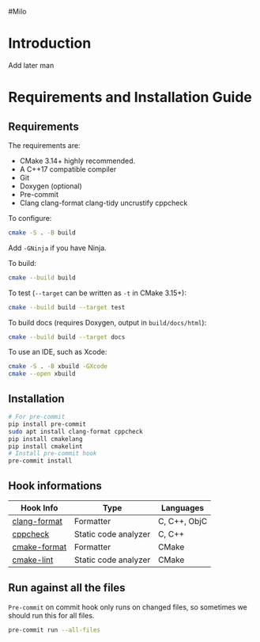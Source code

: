 #Milo
# Introduction
Add later man

# Requirements and Installation Guide
## Requirements
The requirements are:

* CMake 3.14+ highly recommended.
* A C++17 compatible compiler
* Git
* Doxygen (optional)
* Pre-commit
* Clang clang-format clang-tidy uncrustify cppcheck

To configure:

```bash
cmake -S . -B build
```

Add `-GNinja` if you have Ninja.

To build:

```bash
cmake --build build
```

To test (`--target` can be written as `-t` in CMake 3.15+):

```bash
cmake --build build --target test
```

To build docs (requires Doxygen, output in `build/docs/html`):

```bash
cmake --build build --target docs
```

To use an IDE, such as Xcode:

```bash
cmake -S . -B xbuild -GXcode
cmake --open xbuild
```

## Installation
```bash
# For pre-commit
pip install pre-commit
sudo apt install clang-format cppcheck 
pip install cmakelang
pip install cmakelint
# Install pre-commit hook
pre-commit install
```

## Hook informations

| Hook Info                                                                | Type                 | Languages                             |
| ------------------------------------------------------------------------ | -------------------- | ------------------------------------- |
| [clang-format](https://clang.llvm.org/docs/ClangFormatStyleOptions.html) | Formatter            | C, C++, ObjC                          |
| [cppcheck](http://cppcheck.sourceforge.net/)                             | Static code analyzer | C, C++                                |
| [cmake-format](https://pypi.org/project/cmake-format/)                   | Formatter            | CMake                                 |
| [cmake-lint](https://pypi.org/project/cmakelint/)                        | Static code analyzer | CMake                                 |

## Run against all the files
`Pre-commit` on commit hook only runs on changed files, so sometimes we should run this for all files.
```bash
pre-commit run --all-files
```